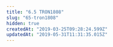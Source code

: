 ```yaml
---
title: "6.5 TRON1808"
slug: "65-tron1808"
hidden: true
createdAt: "2019-03-25T09:28:24.599Z"
updatedAt: "2019-05-31T11:31:35.015Z"
---
```


